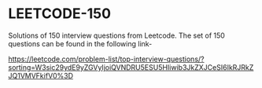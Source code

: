 # LEETCODE-150
Solutions of 150 interview questions from Leetcode.
The set of 150 questions can be found in the following link-

https://leetcode.com/problem-list/top-interview-questions/?sorting=W3sic29ydE9yZGVyIjoiQVNDRU5ESU5HIiwib3JkZXJCeSI6IkRJRkZJQ1VMVFkifV0%3D

